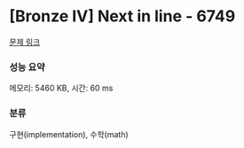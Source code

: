 # [Bronze IV] Next in line - 6749 

[문제 링크](https://www.acmicpc.net/problem/6749) 

### 성능 요약

메모리: 5460 KB, 시간: 60 ms

### 분류

구현(implementation), 수학(math)

